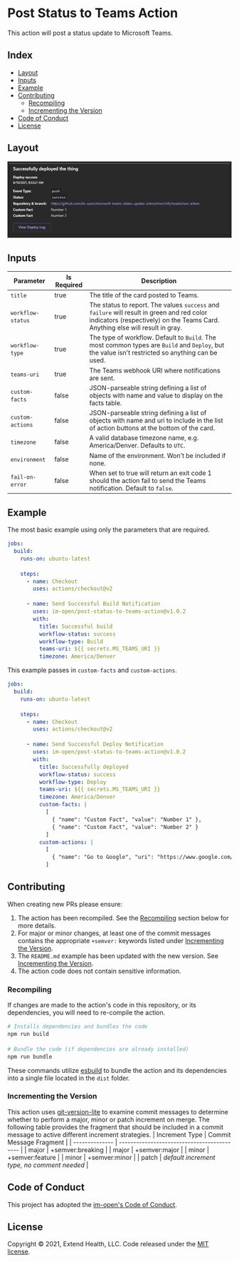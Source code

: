 # Post Status to Teams Action

This action will post a status update to Microsoft Teams.
    
## Index 

- [Layout](#layout)
- [Inputs](#inputs)
- [Example](#example)
- [Contributing](#contributing)
  - [Recompiling](#recompiling)
  - [Incrementing the Version](#incrementing-the-version)
- [Code of Conduct](#code-of-conduct)
- [License](#license)

## Layout

![](images/Teams_Notification_Card.PNG)

## Inputs
| Parameter         | Is Required | Description                                                                                                                                                                 |
| ----------------- | ----------- | --------------------------------------------------------------------------------------------------------------------------------------------------------------------------- |
| `title`           | true        | The title of the card posted to Teams.                                                                                                                                      |
| `workflow-status` | true        | The status to report. The values `success` and `failure` will result in green and red color indicators (respectively) on the Teams Card. Anything else will result in gray. |
| `workflow-type`   | true        | The type of workflow. Default to `Build`. The most common types are `Build` and `Deploy`, but the value isn't restricted so anything can be used.                           |
| `teams-uri`       | true        | The Teams webhook URI where notifications are sent.                                                                                                                         |
| `custom-facts`    | false       | JSON-parseable string defining a list of objects with name and value to display on the facts table.                                                                         |
| `custom-actions`  | false       | JSON-parseable string defining a list of objects with name and uri to include in the list of action buttons at the bottom of the card.                                      |
| `timezone`        | false       | A valid database timezone name, e.g. America/Denver. Defaults to `UTC`.                                                                                                     |
| `environment`     | false       | Name of the environment. Won't be included if none.                                                                                                                         |
| `fail-on-error`   | false       | When set to true will return an exit code 1 should the action fail to send the Teams notification. Default to `false`.                                                      |


## Example

The most basic example using only the parameters that are required.
```yml
jobs:
  build:
    runs-on: ubuntu-latest

    steps:
      - name: Checkout
        uses: actions/checkout@v2

      - name: Send Successful Build Notification
        uses: im-open/post-status-to-teams-action@v1.0.2
        with:
          title: Successful build
          workflow-status: success
          workflow-type: Build
          teams-uri: ${{ secrets.MS_TEAMS_URI }}
          timezone: America/Denver
```

This example passes in `custom-facts` and `custom-actions`.
```yml
jobs:
  build:
    runs-on: ubuntu-latest

    steps:
      - name: Checkout
        uses: actions/checkout@v2

      - name: Send Successful Deploy Notification
        uses: im-open/post-status-to-teams-action@v1.0.2
        with:
          title: Successfully deployed
          workflow-status: success
          workflow-type: Deploy
          teams-uri: ${{ secrets.MS_TEAMS_URI }}
          timezone: America/Denver
          custom-facts: |
            [
              { "name": "Custom Fact", "value": "Number 1" },
              { "name": "Custom Fact", "value": "Number 2" }
            ]
          custom-actions: |
            [
              { "name": "Go to Google", "uri": "https://www.google.com/" }
            ]
```

## Contributing

When creating new PRs please ensure:
1. The action has been recompiled.  See the [Recompiling](#recompiling) section below for more details.
2. For major or minor changes, at least one of the commit messages contains the appropriate `+semver:` keywords listed under [Incrementing the Version](#incrementing-the-version).
3. The `README.md` example has been updated with the new version.  See [Incrementing the Version](#incrementing-the-version).
4. The action code does not contain sensitive information.

### Recompiling

If changes are made to the action's code in this repository, or its dependencies, you will need to re-compile the action.

```sh
# Installs dependencies and bundles the code
npm run build

# Bundle the code (if dependencies are already installed)
npm run bundle
```

These commands utilize [esbuild](https://esbuild.github.io/getting-started/#bundling-for-node) to bundle the action and
its dependencies into a single file located in the `dist` folder.

### Incrementing the Version

This action uses [git-version-lite] to examine commit messages to determine whether to perform a major, minor or patch increment on merge.  The following table provides the fragment that should be included in a commit message to active different increment strategies.
| Increment Type | Commit Message Fragment                     |
| -------------- | ------------------------------------------- |
| major          | +semver:breaking                            |
| major          | +semver:major                               |
| minor          | +semver:feature                             |
| minor          | +semver:minor                               |
| patch          | *default increment type, no comment needed* |

## Code of Conduct

This project has adopted the [im-open's Code of Conduct](https://github.com/im-open/.github/blob/master/CODE_OF_CONDUCT.md).

## License

Copyright &copy; 2021, Extend Health, LLC. Code released under the [MIT license](LICENSE).

[git-version-lite]: https://github.com/im-open/git-version-lite
